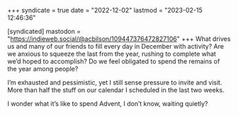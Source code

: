 +++
syndicate = true
date = "2022-12-02"
lastmod = "2023-02-15 12:46:36"

[syndicated]
mastodon = "https://indieweb.social/@acbilson/109447376472827106"
+++
What drives us and many of our friends to fill every day in December with activity? Are we anxious to squeeze the last from the year, rushing to complete what we’d hoped to accomplish? Do we feel obligated to spend the remains of the year among people?

I’m exhausted and pessimistic, yet I still sense pressure to invite and visit. More than half the stuff on our calendar I scheduled in the last two weeks.

I wonder what it’s like to spend Advent, I don’t know, waiting quietly?
